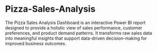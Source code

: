 # Pizza-Sales-Analysis
The Pizza Sales Analysis Dashboard is an interactive Power BI report designed to provide a holistic view of sales performance, customer preferences, and product demand patterns. It transforms raw sales data into meaningful insights that support data-driven decision-making for improved business outcomes.
